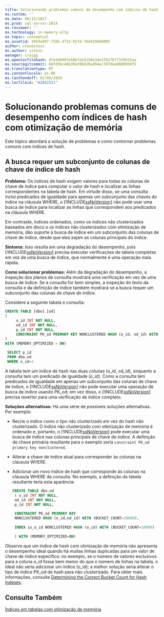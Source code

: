 ```yaml
---
title: Solucionando problemas comuns de desempenho com índices de hash com otimização de memória | Microsoft Docs
ms.custom: ''
ms.date: 06/13/2017
ms.prod: sql-server-2014
ms.reviewer: ''
ms.technology: in-memory-oltp
ms.topic: conceptual
ms.assetid: 1954a997-7585-4713-81fd-76d429b8d095
author: stevestein
ms.author: sstein
manager: craigg
ms.openlocfilehash: d7ed4098feb8bfd2d156e3de2f81fbf7329915aa
ms.sourcegitcommit: b87d36c46b39af8b929ad94ec707dee8800950f5
ms.translationtype: MT
ms.contentlocale: pt-BR
ms.lasthandoff: 02/08/2020
ms.locfileid: "62842521"
---
```

# <a name="troubleshooting-common-performance-problems-with-memory-optimized-hash-indexes"></a>Solucionando problemas comuns de desempenho com índices de hash com otimização de memória
  Este tópico abordará a solução de problemas e como contornar problemas comuns com índices de hash.  
  
## <a name="search-requires-a-subset-of-hash-index-key-columns"></a>A busca requer um subconjunto de colunas de chave de índice de hash  
 **Problema:** Os índices de hash exigem valores para todas as colunas de chave de índice para computar o valor de hash e localizar as linhas correspondentes na tabela de hash. Em virtude disso, se uma consulta inclui predicados de igualdade para apenas um subconjunto das chaves do índice na cláusula WHERE, o [!INCLUDE[ssNoVersion](../includes/ssnoversion-md.md)] não pode usar uma busca de índice para localizar as linhas que correspondem aos predicados na cláusula WHERE.  
  
 Em contraste, índices ordenados, como os índices não clusterizados baseados em disco e os índices não clusterizados com otimização de memória, dão suporte à busca de índice em um subconjunto das colunas de chave de índice, desde que elas sejam as colunas principais do índice.  
  
 **Sintoma:** Isso resulta em uma degradação do desempenho, pois [!INCLUDE[ssNoVersion](../includes/ssnoversion-md.md)] precisa executar verificações de tabela completas em vez de uma busca de índice, que normalmente é uma operação mais rápida.  
  
 **Como solucionar problemas:** Além da degradação do desempenho, a inspeção dos planos de consulta mostrará uma verificação em vez de uma busca de índice. Se a consulta for bem simples, a inspeção do texto da consulta e da definição de índice também mostrará se a busca requer um subconjunto das colunas de chave de índice.  
  
 Considere a seguinte tabela e consulta:  
  
```sql  
CREATE TABLE [dbo].[od]  
(  
     o_id INT NOT NULL,  
     od_id INT NOT NULL,  
     p_id INT NOT NULL,  
     CONSTRAINT PK_od PRIMARY KEY NONCLUSTERED HASH (o_id, od_id) WITH (BUCKET_COUNT = 10000)  
)  
WITH (MEMORY_OPTIMIZED = ON)  
  
 SELECT p_id  
 FROM dbo.od  
 WHERE o_id=1  
```  
  
 A tabela tem um índice de hash nas duas colunas (o_id, od_id), enquanto a consulta tem um predicado de igualdade (o_id). Como a consulta tem predicados de igualdade em apenas um subconjunto das colunas de chave de índice, o [!INCLUDE[ssNoVersion](../includes/ssnoversion-md.md)] não pode executar uma operação de busca de índice usando PK_od; em vez disso, o [!INCLUDE[ssNoVersion](../includes/ssnoversion-md.md)] precisa reverter para uma verificação de índice completo.  
  
 **Soluções alternativas:** Há uma série de possíveis soluções alternativas. Por exemplo:  
  
-   Recrie o índice como o tipo não clusterizado em vez do hash não clusterizado. O índice não clusterizado com otimização de memória é ordenado e, portanto, o [!INCLUDE[ssNoVersion](../includes/ssnoversion-md.md)] pode executar uma busca de índice nas colunas principais de chave de índice. A definição de chave primária resultante para o exemplo seria `constraint PK_od primary key nonclustered`.  
  
-   Alterar a chave de índice atual para corresponder às colunas na cláusula WHERE.  
  
-   Adicionar um novo índice de hash que corresponde às colunas na cláusula WHERE da consulta. No exemplo, a definição da tabela resultante teria esta aparência:  
  
    ```sql  
    CREATE TABLE dbo.od  
     ( o_id INT NOT NULL,  
     od_id INT NOT NULL,  
     p_id INT NOT NULL,  
  
     CONSTRAINT PK_od PRIMARY KEY   
     NONCLUSTERED HASH (o_id,od_id) WITH (BUCKET_COUNT=10000),  
  
     INDEX ix_o_id NONCLUSTERED HASH (o_id) WITH (BUCKET_COUNT=10000)  
  
     ) WITH (MEMORY_OPTIMIZED=ON)  
    ```  
  
 Observe que um índice de hash com otimização de memória não apresenta o desempenho ideal quando há muitas linhas duplicadas para um valor de chave de índice específico: no exemplo, se o número de valores exclusivos para a coluna o_id fosse bem menor do que o número de linhas na tabela, o ideal não seria adicionar um índice (o_id); a melhor solução seria alterar o tipo de índice PK_od de hash para não clusterizado. Para obter mais informações, consulte [Determining the Correct Bucket Count for Hash Indexes](../relational-databases/indexes/indexes.md).  
  
## <a name="see-also"></a>Consulte Também  
 [Índices em tabelas com otimização de memória](../relational-databases/in-memory-oltp/memory-optimized-tables.md)  
  
  

